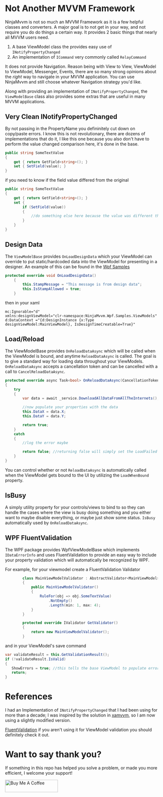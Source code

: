 # Not Another MVVM Framework
NinjaMvvm is not so much an MVVM Framework as it is a few helpful classes and converters.  A major goal is to not get in your way, and not require you do do things a certain way.  It provides 2 basic things that nearly all MVVM users need.
1. A base ViewModel class the provides easy use of `INotifyPropertyChanged`
2. An implementation of `ICommand` very commonly called `RelayCommand`

It does not provide Navigation.  Reason being with View to View, ViewModel to ViewModel, Messenger, Events, there are so many strong opinions about the _right_ way to navigate in your MVVM application.  You can use NinjaMvvm and still choose whatever Navigation strategy you'd like. 

Along with providing an implementation of `INotifyPropertyChanged`, the `ViewModelBase` class also provides some extras that are useful in many MVVM applications.

## Very Clean INotifyPropertyChanged
By not passing in the PropertyName you defininitely cut down on copy/paste errors.  I know this is not revolutionary, there are dozens of implementations that do it, I like this one because you also don't have to perform the value changed comparison here, it's done in the base.
```csharp
public string SomeTextValue
{
    get { return GetField<string>(); }
    set { SetField(value); }
}
```
if you need to know if the field value differed from the original
```csharp
public string SomeTextValue
{
    get { return GetField<string>(); }
    set {
        if (SetField(value))
        {
            //do something else here because the value was different than the original
        }
    }
}
```
## Design Data
The `ViewModelBase` provides `OnLoadDesignData` which your ViewModel can override to put static/hardcoded data into the ViewModel for presenting in a designer.
An example of this can be found in the [Wpf Samples](https://github.com/DumpsterNinja/NinjaMvvm/tree/master/src/NinjaMvvm/Samples/NinjaMvvm.Wpf.Samples)
```csharp
protected override void OnLoadDesignData()
    {
        this.StampMessage = "This message is from design data";
        this.IsStampAllowed = true;
    }
```
then in your xaml
```xaml
mc:Ignorable="d" 
xmlns:designViewModel="clr-namespace:NinjaMvvm.Wpf.Samples.ViewModels"
d:DataContext ="{d:DesignInstance {x:Type designViewModel:MainViewModel}, IsDesignTimeCreatable=True}"
```

## Load/Reload
The ViewModelBase provides `OnReloadDataAsync` which will be called when the ViewModel is bound, and anytime `ReloadDataAsync` is called.  The goal is to give a standard way for loading data throughout your ViewModels.  `OnReloadDataAsync` accepts a cancellation token and can be cancelled with a call to `CancelReloadDataAsync`.
```csharp
protected override async Task<bool> OnReloadDataAsync(CancellationToken cancellationToken)
{
    try
    {
        var data = await _service.DownloadAllDataFromAllTheInternets();

        //now populate your properties with the data 
        this.DataX = data.X;
        this.DataY = data.Y;

        return true;
    }
    catch
    {
        //log the error maybe

        return false; //returning false will simply set the LoadFailed property which maybe you tell your UI to bind to so that the input controls are all disabled when loading failed
    }
}
```
You can control whether or not `ReloadDataAsync` is automatically called when the ViewModel gets bound to the UI by utilizing the `LoadWhenBound` property.

## IsBusy
A simply utility property for your controls/views to bind to so they can handle the cases where the view is busy doing something and you either want to maybe disable everything, or maybe just show some status.
`IsBusy` automatically used by `OnReloadDataAsync`.

## WPF FluentValidation
The WPF package provides WpfViewModelBase which implements `IDataErrorInfo` and uses FluentValidation to provide an easy way to include your property validation which will automatically be recognized by WPF.

For example, for your viewmodel create a FluentValidation Validator
```csharp
        class MainViewModelValidator : AbstractValidator<MainViewModel>
        {
            public MainViewModelValidator()
            {
                RuleFor(obj => obj.SomeTextValue)
                    .NotEmpty()
                    .Length(min: 1, max: 4);
            }
        }

        protected override IValidator GetValidator()
        {
            return new MainViewModelValidator();
        }
```
 and in your ViewModel's save command
 ```csharp
var validateResult = this.GetValidationResult();
if (!validateResult.IsValid)
{
    ShowErrors = true; //this tells the base ViewModel to populate errors in IDataErrorInfo so that Wpf can show the errors
    return;
}
```
# References
I had an Implementation of `INotifyPropertyChanged` that I had been using for more than a decade;  I was inspired by the solution in [xamvvm](https://github.com/xamvvm/xamvvm), so I am now using a slightly modified version.

[FluentValidation](https://github.com/JeremySkinner/FluentValidation) if you aren't using it for ViewModel validation you should definitely check it out.

# Want to say thank you?
If something in this repo has helped you solve a problem, or made you more efficient, I welcome your support!

<a href="https://www.buymeacoffee.com/timburris" target="_blank"><img src="https://cdn.buymeacoffee.com/buttons/default-orange.png" alt="Buy Me A Coffee" height="41" width="174"></a>
